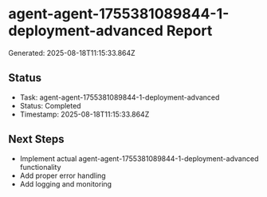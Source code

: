 # agent-agent-1755381089844-1-deployment-advanced Report

Generated: 2025-08-18T11:15:33.864Z

## Status
- Task: agent-agent-1755381089844-1-deployment-advanced
- Status: Completed
- Timestamp: 2025-08-18T11:15:33.864Z

## Next Steps
- Implement actual agent-agent-1755381089844-1-deployment-advanced functionality
- Add proper error handling
- Add logging and monitoring
